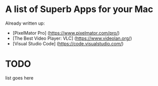 # **A list of Superb Apps for your Mac**
Already written up:
* [PixelMator Pro] (https://www.pixelmator.com/pro/)
* [The Best Video Player: VLC] (https://www.videolan.org/)
* [Visual Studio Code] (https://code.visualstudio.com/)


# **TODO**
list goes here
